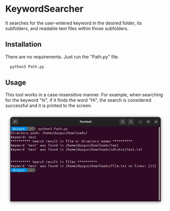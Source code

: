 # KeywordSearcher

It searches for the user-entered keyword in the desired folder, its subfolders, and readable text files within those subfolders.


## Installation

There are no requirements. Just run the "Path.py" file.

```bash
  python3 Path.py
```
    
## Usage

This tool works in a case-insensitive manner. For example, when searching for the keyword "hi", if it finds the word "Hi", the search is considered successful and it is printed to the screen.

![App Screenshot](./ss.png)
